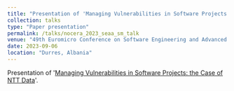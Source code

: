 ```yaml
---
title: "Presentation of 'Managing Vulnerabilities in Software Projects: the Case of NTT Data'"
collection: talks
type: "Paper presentation"
permalink: /talks/nocera_2023_seaa_sm_talk
venue: "49th Euromicro Conference on Software Engineering and Advanced Applications (SEAA)"
date: 2023-09-06
location: "Durres, Albania"
---
```


Presentation of '[Managing Vulnerabilities in Software Projects: the Case of NTT Data](../publication/nocera_2023_seaa_sm)'.




